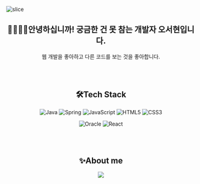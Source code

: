 ![slice](https://capsule-render.vercel.app/api?type=slice&color=auto&height=200&text=서현's%20GitHub&fontAlign=70&rotate=13&fontAlignY=25&desc=&descAlign=70.&descAlignY=40)

<div align=center>

## 👋🙇🏻‍♀️안녕하십니까! 궁금한 건 못 참는 개발자 오서현입니다.<br>
웹 개발을 좋아하고 다른 코드를 보는 것을 좋아합니다.

<br>
<br>

## 🛠️Tech Stack
![Java](https://img.shields.io/badge/java-000000?style=flat&logo=java&logoColor=white)
![Spring](https://img.shields.io/badge/spring-6DB33F?style=flat&logo=spring&logoColor=white)
![JavaScript](https://img.shields.io/badge/javascript-F7DF1E?style=flat&logo=javascript&logoColor=white)
![HTML5](https://img.shields.io/badge/html5-E34F26?style=flat&logo=html5&logoColor=white)
![CSS3](https://img.shields.io/badge/css3-1572B6?style=flat&logo=css3&logoColor=white)

![Oracle](https://img.shields.io/badge/oracle-F80000?style=flat&logo=oracle&logoColor=white)
![React](https://img.shields.io/badge/react-61DAFB?style=flat&logo=react&logoColor=white)

<br>
<br>

## ✨About me
<a href="https://ohsh.tistory.com/"><img src="https://img.shields.io/badge/tistory-000000?style=flat-square&logo=tistory&logoColor=white&link=(https://ohsh.tistory.com/)https://ohsh.tistory.com/"/></a>


</div>


